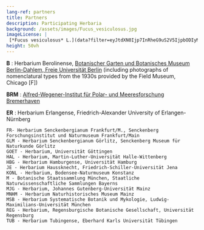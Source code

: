 ```yaml
---
lang-ref: partners
title: Partners
description: Participating Herbaria
background: /assets/images/Fucus_vesiculosus.jpg
imageLicense: |
 [*Fucus vesiculosus* L.](data?filter=eyJtdXN0Ijp7InRheG9uS2V5IjpbODIyMjU3NF19fQ); photo by [Thomas Dürbye](https://www.bgbm.org/en/staff/thomas-durbye) via [GBIF](https://www.gbif.org/occurrence/2960620323)
height: 50vh
---
```


**B**
: Herbarium Berolinense, [Botanischer Garten und Botanisches Museum Berlin-Dahlem, Freie Universität Berlin](https://www.gbif.org/publisher/57254bd0-8256-11d8-b7ed-b8a03c50a862) (including photographs of nomenclatural types from the 1930s provided by the Field Museum, Chicago [F])

**BRM**
: [Alfred-Wegener-Institut für Polar- und Meeresforschung Bremerhaven](https://www.gbif.org/publisher/497688a0-59d6-11db-893e-b8a03c50a862)

**ER**
: Herbarium Erlangense, Friedrich-Alexander University of Erlangen-Nürnberg

    FR- Herbarium Senckenbergianum Frankfurt/M., Senckenberg Forschungsinstitut und Naturmuseum Frankfurt/Main
    GLM - Herbarium Senckenbergianum Görlitz, Senckenberg Museum für Naturkunde Görlitz
    GOET - Herbarium, Universität Göttingen
    HAL - Herbarium, Martin-Luther-Universität Halle-Wittenberg
    HBG - Herbarium Hamburgense, Universität Hamburg
    JE - Herbarium Haussknecht, Friedrich-Schiller-Universität Jena
    KONL - Herbarium, Bodensee-Naturmuseum Konstanz
    M - Botanische Staatssammlung München, Staatliche Naturwissenschaftliche Sammlungen Bayerns
    MJG - Herbarium, Johannes Gutenberg-Universität Mainz
    MNHM - Herbarium Naturhistorisches Museum Mainz
    MSB - Herbarium Systematische Botanik und Mykologie, Ludwig-Maximilians-Universität München
    REG - Herbarium, Regensburgische Botanische Gesellschaft, Universität Regensburg
    TUB - Herbarium Tubingense, Eberhard Karls Universität Tübingen

